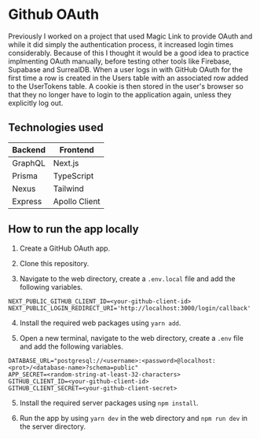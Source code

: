 # Github OAuth

Previously I worked on a project that used Magic Link to provide OAuth and while it did simply the authentication process, it increased login times considerably. Because of this I thought it would be a good idea to practice implmenting OAuth manually, before testing other tools like Firebase, Supabase and SurrealDB. When a user logs in with GitHub OAuth for the first time a row is created in the Users table with an associated row added to the UserTokens table. A cookie is then stored in the user's browser so that they no longer have to login to the application again, unless they explicitly log out.

## Technologies used

| Backend | Frontend      |
| ------- | ------------- |
| GraphQL | Next.js       |
| Prisma  | TypeScript    |
| Nexus   | Tailwind      |
| Express | Apollo Client |

## How to run the app locally

1. Create a GitHub OAuth app.

2. Clone this repository.

3. Navigate to the web directory, create a `.env.local` file and add the following variables.

```
NEXT_PUBLIC_GITHUB_CLIENT_ID=<your-github-client-id>
NEXT_PUBLIC_LOGIN_REDIRECT_URI='http://localhost:3000/login/callback'
```

4. Install the required web packages using `yarn add`.

5. Open a new terminal, navigate to the web directory, create a `.env` file and add the following variables.

```
DATABASE_URL="postgresql://<username>:<password>@localhost:<prot>/<database-name>?schema=public"
APP_SECRET=<random-string-at-least-32-characters>
GITHUB_CLIENT_ID=<your-github-client-id>
GITHUB_CLIENT_SECRET=<your-github-client-secret>
```

5. Install the required server packages using `npm install`.

6. Run the app by using `yarn dev` in the web directory and `npm run dev` in the server directory.
